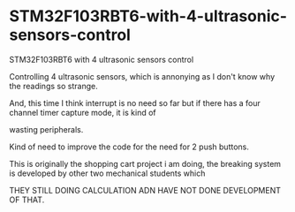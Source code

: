 STM32F103RBT6-with-4-ultrasonic-sensors-control
===============================================

STM32F103RBT6 with 4 ultrasonic sensors control

Controlling 4 ultrasonic sensors, which is annonying as I don't know why the readings so strange.

And, this time I think interrupt is no need so far but if there has a four channel timer capture mode, it is kind of 

wasting peripherals.

Kind of need to improve the code for the need for 2 push buttons.

This is originally the shopping cart project i am doing, the breaking system is developed by other two mechanical students which

THEY STILL DOING CALCULATION ADN HAVE NOT DONE DEVELOPMENT OF THAT.
